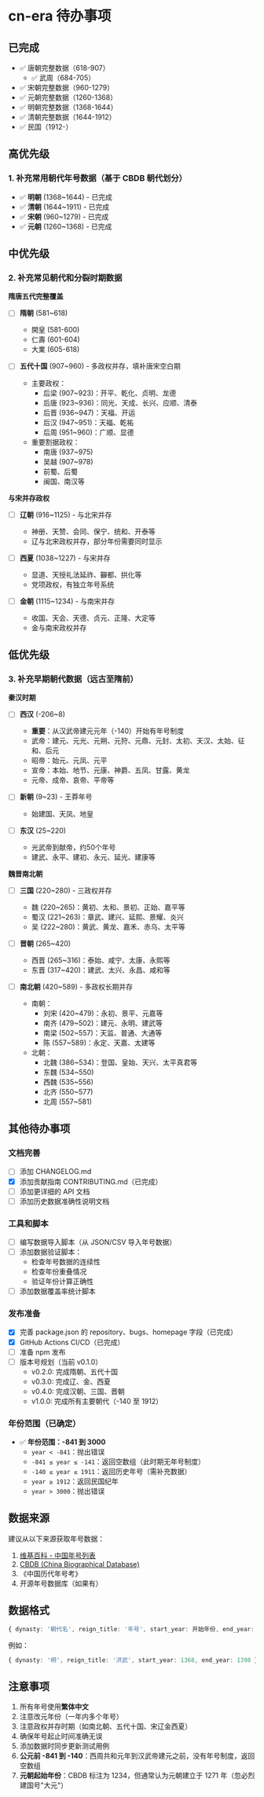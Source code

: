 # cn-era 待办事项

## 已完成
- ✅ 唐朝完整数据（618-907）
  - ✅ 武周（684-705）
- ✅ 宋朝完整数据（960-1279）
- ✅ 元朝完整数据（1260-1368）
- ✅ 明朝完整数据（1368-1644）
- ✅ 清朝完整数据（1644-1912）
- ✅ 民国（1912-）

## 高优先级

### 1. 补充常用朝代年号数据（基于 CBDB 朝代划分）
- ✅ **明朝** (1368~1644) - 已完成
- ✅ **清朝** (1644~1911) - 已完成
- ✅ **宋朝** (960~1279) - 已完成
- ✅ **元朝** (1260~1368) - 已完成

## 中优先级

### 2. 补充常见朝代和分裂时期数据

**隋唐五代完整覆盖**
- [ ] **隋朝** (581~618)
  - 開皇 (581-600)
  - 仁壽 (601-604)
  - 大業 (605-618)

- [ ] **五代十国** (907~960) - 多政权并存，填补唐宋空白期
  - 主要政权：
    - 后梁 (907~923)：开平、乾化、贞明、龙德
    - 后唐 (923~936)：同光、天成、长兴、应顺、清泰
    - 后晋 (936~947)：天福、开运
    - 后汉 (947~951)：天福、乾祐
    - 后周 (951~960)：广顺、显德
  - 重要割据政权：
    - 南唐 (937~975)
    - 吴越 (907~978)
    - 前蜀、后蜀
    - 闽国、南汉等

**与宋并存政权**
- [ ] **辽朝** (916~1125) - 与北宋并存
  - 神册、天赞、会同、保宁、统和、开泰等
  - 辽与北宋政权并存，部分年份需要同时显示

- [ ] **西夏** (1038~1227) - 与宋并存
  - 显道、天授礼法延祚、奲都、拱化等
  - 党项政权，有独立年号系统

- [ ] **金朝** (1115~1234) - 与南宋并存
  - 收国、天会、天德、贞元、正隆、大定等
  - 金与南宋政权并存

## 低优先级

### 3. 补充早期朝代数据（远古至隋前）

**秦汉时期**
- [ ] **西汉** (-206~8)
  - **重要**：从汉武帝建元元年（-140）开始有年号制度
  - 武帝：建元、元光、元朔、元狩、元鼎、元封、太初、天汉、太始、征和、后元
  - 昭帝：始元、元凤、元平
  - 宣帝：本始、地节、元康、神爵、五凤、甘露、黄龙
  - 元帝、成帝、哀帝、平帝等

- [ ] **新朝** (9~23) - 王莽年号
  - 始建国、天凤、地皇

- [ ] **东汉** (25~220)
  - 光武帝到献帝，约50个年号
  - 建武、永平、建初、永元、延光、建康等

**魏晋南北朝**
- [ ] **三国** (220~280) - 三政权并存
  - 魏 (220~265)：黄初、太和、景初、正始、嘉平等
  - 蜀汉 (221~263)：章武、建兴、延熙、景耀、炎兴
  - 吴 (222~280)：黄武、黄龙、嘉禾、赤乌、太平等

- [ ] **晋朝** (265~420)
  - 西晋 (265~316)：泰始、咸宁、太康、永熙等
  - 东晋 (317~420)：建武、太兴、永昌、咸和等

- [ ] **南北朝** (420~589) - 多政权长期并存
  - 南朝：
    - 刘宋 (420~479)：永初、景平、元嘉等
    - 南齐 (479~502)：建元、永明、建武等
    - 南梁 (502~557)：天监、普通、大通等
    - 陈 (557~589)：永定、天嘉、太建等
  - 北朝：
    - 北魏 (386~534)：登国、皇始、天兴、太平真君等
    - 东魏 (534~550)
    - 西魏 (535~556)
    - 北齐 (550~577)
    - 北周 (557~581)

## 其他待办事项

### 文档完善
- [ ] 添加 CHANGELOG.md
- [x] 添加贡献指南 CONTRIBUTING.md（已完成）
- [ ] 添加更详细的 API 文档
- [ ] 添加历史数据准确性说明文档

### 工具和脚本
- [ ] 编写数据导入脚本（从 JSON/CSV 导入年号数据）
- [ ] 添加数据验证脚本：
  - 检查年号数据的连续性
  - 检查年份重叠情况
  - 验证年份计算正确性
- [ ] 添加数据覆盖率统计脚本

### 发布准备
- [x] 完善 package.json 的 repository、bugs、homepage 字段（已完成）
- [x] GitHub Actions CI/CD（已完成）
- [ ] 准备 npm 发布
- [ ] 版本号规划（当前 v0.1.0）
  - v0.2.0: 完成隋朝、五代十国
  - v0.3.0: 完成辽、金、西夏
  - v0.4.0: 完成汉朝、三国、晋朝
  - v1.0.0: 完成所有主要朝代（-140 至 1912）

### 年份范围（已确定）
- ✅ **年份范围：-841 到 3000**
  - `year < -841`：抛出错误
  - `-841 ≤ year ≤ -141`：返回空数组（此时期无年号制度）
  - `-140 ≤ year ≤ 1911`：返回历史年号（需补充数据）
  - `year ≥ 1912`：返回民国纪年
  - `year > 3000`：抛出错误

## 数据来源

建议从以下来源获取年号数据：
1. [维基百科 - 中国年号列表](https://zh.wikipedia.org/wiki/中国年号列表)
2. [CBDB (China Biographical Database)](https://projects.iq.harvard.edu/cbdb)
3. 《中国历代年号考》
4. 开源年号数据库（如果有）

## 数据格式

```typescript
{ dynasty: '朝代名', reign_title: '年号', start_year: 开始年份, end_year: 结束年份 }
```

例如：
```typescript
{ dynasty: '明', reign_title: '洪武', start_year: 1368, end_year: 1398 }
```

## 注意事项

1. 所有年号使用**繁体中文**
2. 注意改元年份（一年内多个年号）
3. 注意政权并存时期（如南北朝、五代十国、宋辽金西夏）
4. 确保年号起止时间准确无误
5. 添加数据时同步更新测试用例
6. **公元前 -841 到 -140**：西周共和元年到汉武帝建元之前，没有年号制度，返回空数组
7. **元朝起始年份**：CBDB 标注为 1234，但通常认为元朝建立于 1271 年（忽必烈建国号"大元"）
